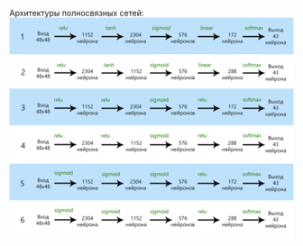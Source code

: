 Архитектуры полносвязных сетей:
![alt text](https://github.com/ibabaev/DeepLearningCourse/blob/master/lab2/neuronLayers.png)
